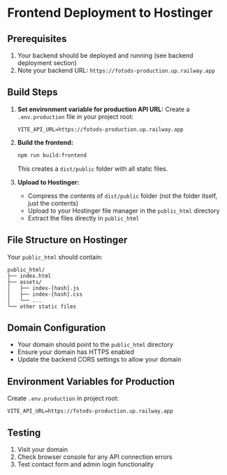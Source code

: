 # Frontend Deployment to Hostinger

## Prerequisites

1. Your backend should be deployed and running (see backend deployment section)
2. Note your backend URL: `https://fotods-production.up.railway.app`

## Build Steps

1. **Set environment variable for production API URL:**
   Create a `.env.production` file in your project root:

    ```
    VITE_API_URL=https://fotods-production.up.railway.app
    ```

2. **Build the frontend:**

    ```bash
    npm run build:frontend
    ```

    This creates a `dist/public` folder with all static files.

3. **Upload to Hostinger:**
    - Compress the contents of `dist/public` folder (not the folder itself, just the contents)
    - Upload to your Hostinger file manager in the `public_html` directory
    - Extract the files directly in `public_html`

## File Structure on Hostinger

Your `public_html` should contain:

```
public_html/
├── index.html
├── assets/
│   ├── index-[hash].js
│   ├── index-[hash].css
│   └── ...
└── other static files
```

## Domain Configuration

-   Your domain should point to the `public_html` directory
-   Ensure your domain has HTTPS enabled
-   Update the backend CORS settings to allow your domain

## Environment Variables for Production

Create `.env.production` in project root:

```
VITE_API_URL=https://fotods-production.up.railway.app
```

## Testing

1. Visit your domain
2. Check browser console for any API connection errors
3. Test contact form and admin login functionality
